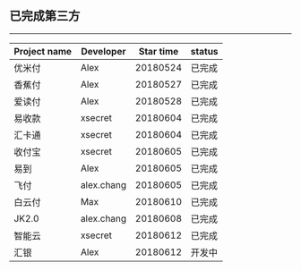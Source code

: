 ## 已完成第三方

----------

|Project name|Developer|Star time|status| 
|---|---|---|---|
|优米付|Alex|20180524|已完成|
|香蕉付|Alex|20180527|已完成|
|爱读付|Alex|20180528|已完成|
|易收款|xsecret|20180604|已完成|
|汇卡通|xsecret|20180604|已完成|
|收付宝|xsecret|20180605|已完成|
|易到|Alex|20180605|已完成|
|飞付|alex.chang|20180605|已完成|
|白云付|Max|20180610|已完成|
|JK2.0|alex.chang|20180608|已完成| 
|智能云|xsecret|20180612|已完成|  
|汇银|Alex|20180612|开发中|  

